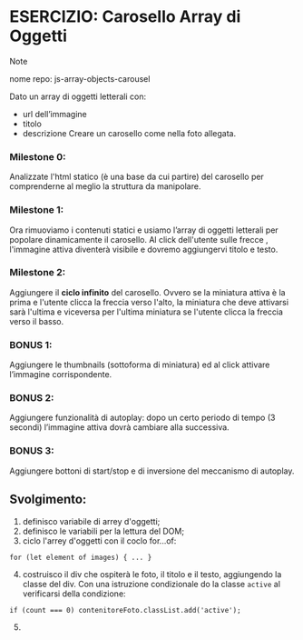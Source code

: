 # ESERCIZIO: Carosello Array di Oggetti

> [!NOTE]
>
> nome repo: js-array-objects-carousel

Dato un array di oggetti letterali con:
 - url dell’immagine
 - titolo
 - descrizione
Creare un carosello come nella foto allegata.
### Milestone 0:
Analizzate l'html statico (è una base da cui partire) del carosello per comprenderne al meglio la struttura da manipolare.
### Milestone 1:
Ora rimuoviamo i contenuti statici e usiamo l’array di oggetti letterali per popolare dinamicamente il carosello.
Al click dell'utente sulle frecce , l'immagine attiva diventerà visibile e dovremo aggiungervi titolo e testo.
### Milestone 2:
Aggiungere il **ciclo infinito** del carosello. Ovvero se la miniatura attiva è la prima e l'utente clicca la freccia verso l'alto, la miniatura che deve attivarsi sarà l'ultima e viceversa per l'ultima miniatura se l'utente clicca la freccia verso il basso.
### BONUS 1:
Aggiungere le thumbnails (sottoforma di miniatura) ed al click attivare l’immagine corrispondente.
### BONUS 2:
Aggiungere funzionalità di autoplay: dopo un certo periodo di tempo (3 secondi) l’immagine attiva dovrà cambiare alla successiva.
### BONUS 3:
Aggiungere bottoni di start/stop e di inversione del meccanismo di autoplay.

## Svolgimento:
1. definisco variabile di arrey d'oggetti;
2. definisco le variabili per la lettura del DOM;
3. ciclo l'arrey d'oggetti con il coclo for...of:
```
for (let element of images) { ... }
```
4. costruisco il div che ospiterà le foto, il titolo e il testo, aggiungendo la classe del div.
Con una istruzione condizionale do la classe `active` al verificarsi della condizione:
```
if (count === 0) contenitoreFoto.classList.add('active');
```
5. 
